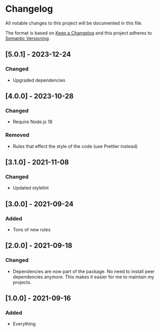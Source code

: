 # Changelog

All notable changes to this project will be documented in this file.

The format is based on [Keep a Changelog](http://keepachangelog.com/en/1.0.0/) and this project adheres to [Semantic Versioning](http://semver.org/spec/v2.0.0.html).

## [5.0.1] - 2023-12-24

### Changed

- Upgraded dependencies

## [4.0.0] - 2023-10-28

### Changed

- Require Node.js 18

### Removed

- Rules that effect the style of the code (use Prettier instead)

## [3.1.0] - 2021-11-08

### Changed

- Updated stylelint

## [3.0.0] - 2021-09-24

### Added

- Tons of new rules

## [2.0.0] - 2021-09-18

### Changed

- Dependencies are now part of the package. No need to install peer dependencies anymore. This makes it easier for me to maintain my projects.

## [1.0.0] - 2021-09-16

### Added

- Everything
